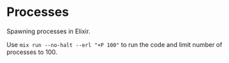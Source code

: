 # Processes

Spawning processes in Elixir.

Use `mix run --no-halt --erl "+P 100"` to run the code and limit number of processes to 100.
